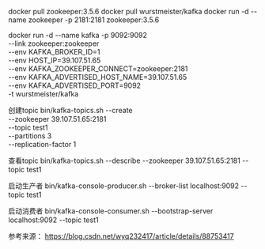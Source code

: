 
docker pull zookeeper:3.5.6
docker pull wurstmeister/kafka
docker run -d --name zookeeper  -p 2181:2181 zookeeper:3.5.6

docker run -d --name kafka -p 9092:9092 \
--link zookeeper:zookeeper \
--env KAFKA_BROKER_ID=1 \
--env HOST_IP=39.107.51.65 \
--env KAFKA_ZOOKEEPER_CONNECT=zookeeper:2181 \
--env KAFKA_ADVERTISED_HOST_NAME=39.107.51.65 \
--env KAFKA_ADVERTISED_PORT=9092 \
-t wurstmeister/kafka

创建topic
bin/kafka-topics.sh --create \
--zookeeper 39.107.51.65:2181 \
--topic test1 \
--partitions 3 \
--replication-factor 1

查看topic
bin/kafka-topics.sh --describe --zookeeper 39.107.51.65:2181 --topic test1

启动生产者
bin/kafka-console-producer.sh --broker-list localhost:9092 --topic test1

启动消费者
bin/kafka-console-consumer.sh --bootstrap-server localhost:9092 --topic test1

参考来源： https://blog.csdn.net/wyq232417/article/details/88753417
